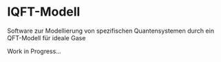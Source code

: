 # IQFT-Modell
Software zur Modellierung von spezifischen Quantensystemen durch ein QFT-Modell für ideale Gase

Work in Progress...
